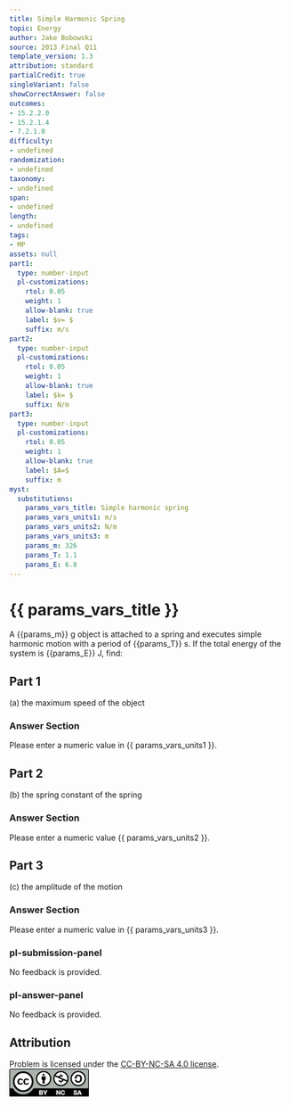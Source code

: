 ```yaml
---
title: Simple Harmonic Spring
topic: Energy
author: Jake Bobowski
source: 2013 Final Q11
template_version: 1.3
attribution: standard
partialCredit: true
singleVariant: false
showCorrectAnswer: false
outcomes:
- 15.2.2.0
- 15.2.1.4
- 7.2.1.0
difficulty:
- undefined
randomization:
- undefined
taxonomy:
- undefined
span:
- undefined
length:
- undefined
tags:
- MP
assets: null
part1:
  type: number-input
  pl-customizations:
    rtol: 0.05
    weight: 1
    allow-blank: true
    label: $v= $
    suffix: m/s
part2:
  type: number-input
  pl-customizations:
    rtol: 0.05
    weight: 1
    allow-blank: true
    label: $k= $
    suffix: N/m
part3:
  type: number-input
  pl-customizations:
    rtol: 0.05
    weight: 1
    allow-blank: true
    label: $A=$
    suffix: m
myst:
  substitutions:
    params_vars_title: Simple harmonic spring
    params_vars_units1: m/s
    params_vars_units2: N/m
    params_vars_units3: m
    params_m: 326
    params_T: 1.1
    params_E: 6.8
---
```

# {{ params_vars_title }}
A {{params_m}} g object is attached to a spring and executes simple harmonic motion with a period of {{params_T}} s.
If the total energy of the system is {{params_E}} J, find:

## Part 1

(a) the maximum speed of the object

### Answer Section

Please enter a numeric value in {{ params_vars_units1 }}.

## Part 2

(b) the spring constant of the spring

### Answer Section

Please enter a numeric value {{ params_vars_units2 }}.

## Part 3

(c) the amplitude of the motion

### Answer Section

Please enter a numeric value in {{ params_vars_units3 }}.

### pl-submission-panel

No feedback is provided.

### pl-answer-panel

No feedback is provided.

## Attribution

Problem is licensed under the [CC-BY-NC-SA 4.0 license](https://creativecommons.org/licenses/by-nc-sa/4.0/).<br> ![The Creative Commons 4.0 license requiring attribution-BY, non-commercial-NC, and share-alike-SA license.](https://raw.githubusercontent.com/firasm/bits/master/by-nc-sa.png)